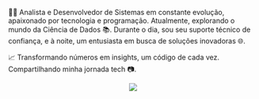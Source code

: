 👨‍💻 Analista e Desenvolvedor de Sistemas em constante evolução, apaixonado por tecnologia e programação. Atualmente, explorando o mundo da Ciência de Dados 📚. Durante o dia, sou seu suporte técnico de confiança, e à noite, um entusiasta em busca de soluções inovadoras 🌐.

📈 Transformando números em insights, um código de cada vez. Compartilhando minha jornada tech 📷.

<center><img src="tec.gif"></center>

